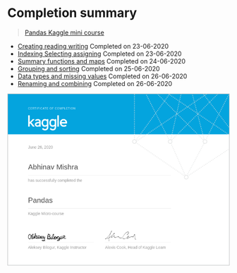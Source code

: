 # Completion summary

> [Pandas Kaggle mini course](https://www.kaggle.com/learn/pandas)

- [Creating reading writing](https://www.kaggle.com/residentmario/creating-reading-and-writing) Completed on 23-06-2020
- [Indexing Selecting assigning](https://www.kaggle.com/residentmario/indexing-selecting-assigning) Completed on 23-06-2020
- [Summary functions and maps](https://www.kaggle.com/residentmario/summary-functions-and-maps) Completed on 24-06-2020
- [Grouping and sorting](https://www.kaggle.com/residentmario/grouping-and-sorting) Completed on 25-06-2020
- [Data types and missing values](https://www.kaggle.com/residentmario/data-types-and-missing-values) Completed on 26-06-2020
- [Renaming and combining](https://www.kaggle.com/residentmario/renaming-and-combining) Completed on 26-06-2020

![Certificate](../../certificates/Kaggle-Pandas.png)
